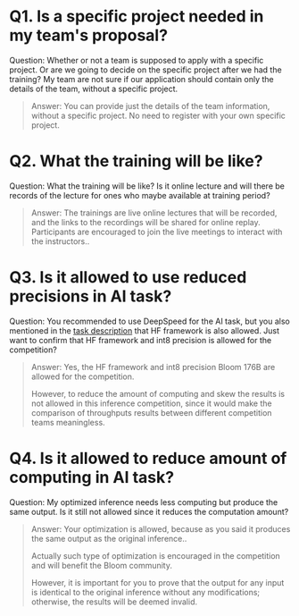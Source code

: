 # Q1. Is a specific project needed in my team's proposal?

Question: Whether or not a team is supposed to apply with a specific project. Or are we going to decide on the specific project after we had the training?  My team are not sure if our application should contain only the details of the team, without a specific project. 

> Answer: You can provide just the details of the team information, without a specific project. No need to register with your own specific project.

# Q2. What the training will be like?

Question: What the training will be like? Is it online lecture and will there be records of the lecture for ones who maybe available at training period?

> Answer: The trainings are live online lectures that will be recorded, and the links to the recordings will be shared for online replay.  Participants are encouraged to join the live meetings to interact with the instructors..



# Q3. Is it allowed to use reduced precisions in AI task?

Question: You recommended to use DeepSpeed for the AI task, but you also mentioned in the [task description](https://github.com/hpcac/2023-APAC-HPC-AI/blob/main/BLOOM-176B_Inference/BLOOM_Inference_Task_Description.md) that HF framework is also allowed. Just want to confirm that HF framework and int8 precision is allowed for the competition?



> Answer: Yes, the HF framework and int8 precision Bloom 176B are allowed for the competition.
>
> However, to reduce the amount of computing and skew the results is not allowed in this inference competition, since it would make the comparison of throughputs results between different competition teams meaningless.



# Q4. Is it allowed to reduce amount of computing in AI task?

Question: My optimized inference needs less computing but produce the same output. Is it still not allowed since it reduces the computation amount? 

> Answer: Your optimization is allowed, because as you said it produces the same output as the original inference..
>
> Actually such type of optimization is encouraged in the competition and will benefit the Bloom community.
>
> However, it is important for you to prove that the output for any input is identical to the original inference without any modifications; otherwise, the results will be deemed invalid.
